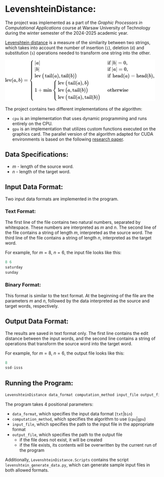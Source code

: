 # LevenshteinDistance:

The project was implemented as a part of the _Graphic Processors in Computational Applications_ course at Warsaw University of Technology during the winter semester of the 2024-2025 academic year.

[Levenshtein distance](https://en.wikipedia.org/wiki/Levenshtein_distance) is a measure of the similarity between two strings, which takes into account the number of insertion (`i`), deletion (`d`) and substitution (`s`) operations needed to transform one string into the other.

![lev function](Images/formula.png)

The project contains two different implementations of the algorithm:

- `cpu` is an implementation that uses dynamic programming and runs entirely on the CPU.
- `gpu` is an implementation that utilizes custom functions executed on the graphics card. The parallel version of the algorithm adapted for CUDA environments is based on the following [research paper](https://journals.plos.org/plosone/article?id=10.1371/journal.pone.0186251).


## Data Specifications:
- $m$ - length of the source word.
- $n$ - length of the target word.

## Input Data Format:

Two input data formats are implemented in the program.

### Text Format:

The first line of the file contains two natural numbers, separated by whitespace.
These numbers are interpreted as $m$ and $n$. The second line of the file contains a string of length $m$, interpreted as the source word. 
The third line of the file contains a string of length $n$, interpreted as the target word.

For example, for $m = 8$, $n = 6$, the input file looks like this:

```c
8 6
saturday
sunday
```

### Binary Format:

This format is similar to the text format. At the beginning of the file are the parameters $m$ and $n$, followed by the data interpreted as the source and target words, respectively.

## Output Data Format:

The results are saved in text format only. 
The first line contains the edit distance between the input words, and the second line contains a string of operations that transform the source word into the target word.

For example, for $m = 8$, $n = 6$, the output file looks like this:

```c
8
ssd-isss
```

## Running the Program:

```c
LevenshteinDistance data_format computation_method input_file output_file
```

The program takes 4 positional parameters:

- `data_format`, which specifies the input data format (`txt`|`bin`)
- `computation_method`, which specifies the algorithm to use (`cpu`|`gpu`)
- `input_file`, which specifies the path to the input file in the appropriate format
- `output_file`, which specifies the path to the output file
  - if the file does not exist, it will be created
  - if the file exists, its contents will be overwritten by the current run of the program

Additionally, `LevenshteinDistance.Scripts` contains the script `levenshtein_generate_data.py`, which can generate sample input files in both allowed formats.
